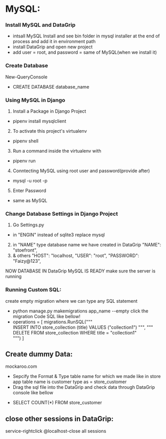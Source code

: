 # MySQL:

### Install MySQL and DataGrip 
+ intsall MySQL
Install and see bin folder in mysql installer at the end of process and add it in environment path
+ install DataGrip and open new project
+ add user = root, and password = same of MySQL(when we install it)

### Create Database
New-QueryConsole
- CREATE DATABASE database_name

### Using MySQL in Django
1. Install a Package in Django Project
- pipenv install mysqlclient
2. To activate this project's virtualenv
- pipenv shell
3. Run a command inside the virtualenv with 
- pipenv run
4. Conntecting MySQL using root user and password(provide after)
- mysql -u root -p  
5. Enter Password
+ same as MySQL 

### Change Database Settings in Django Project
1. Go Settings.py
+ in "ENGIN" instead of sqlite3 replace mysql
2. in "NAME" type database name we have created in DataGrip
"NAME": "stoefront",
3. & others
"HOST": "localhost,
"USER": "root",
"PASSWORD": "Faizy@123",

NOW DATABASE IN DataGrip MySQL IS READY
make sure the server is running

### Running Custom SQL:
create empty migration where we can type any SQL statement
- python manage.py makemigrations app_name --empty
click the migration
Code SQL like bellow!
- operations = [
        migrations.RunSQL("""  
                          INSERT INTO store_collection (title) 
                          VALUES ("collection1") """,
                          """ 
                          DELETE FROM store_collection 
                          WHERE title = "collection1"    
                          """)
    ]


## Create dummy Data:
mockaroo.com
* Sepcify the Format & Type table name for which we made like in store app table name is customer type as = store_customer
* Drag the sql file into the DataGrip and check data through DataGrip console like bellow
- SELECT COUNT(*) FROM store_customer

## close other sessions in DataGrip:
service-rightclick @localhost-close all sessions
